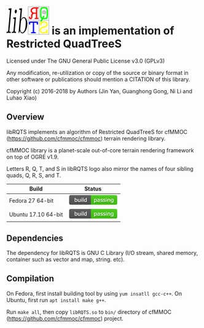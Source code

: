 # ![libRQTS LOGO](https://github.com/cfmmoc/libRQTS/blob/master/libRQTS.png) is an implementation of Restricted QuadTreeS

Licensed under The GNU General Public License v3.0 (GPLv3)

Any modification, re-utilization or copy of the source or binary format in other software or publications should mention a CITATION of this library.

Copyright (c) 2016-2018 by Authors (Jin Yan, Guanghong Gong, Ni Li and Luhao Xiao)

## Overview

libRQTS implements an algorithm of Restricted QuadTreeS for cfMMOC (https://github.com/cfmmoc/cfmmoc) terrain rendering library.

cfMMOC library is a planet-scale out-of-core terrain rendering framework on top of OGRE v1.9.

Letters R, Q, T, and S in libRQTS logo also mirror the names of four sibling quads, Q, R, S, and T.

| Build | Status |
|-------|--------|
| Fedora 27 64-bit | ![Building Pass](https://github.com/cfmmoc/cfmmoc-mics/blob/master/build-passing.png) |
| Ubuntu 17.10 64-bit | ![Building Pass](https://github.com/cfmmoc/cfmmoc-mics/blob/master/build-passing.png) |

## Dependencies

The dependency for libRQTS is GNU C Library (I/O stream, shared memory, container such as vector and map, string. etc). 

## Compilation

On Fedora, first install building tool by using `yum insatll gcc-c++`. On Ubuntu, first run `apt install make g++`.

Run `make all`, then copy `libRQTS.so` to `bin/` directory of cfMMOC (https://github.com/cfmmoc/cfmmoc) project.

